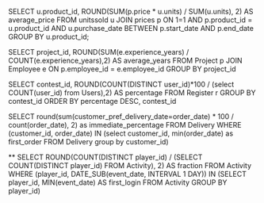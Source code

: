 SELECT 
    u.product_id, 
    ROUND(SUM(p.price * u.units) / SUM(u.units), 2) AS average_price
FROM unitssold u
JOIN prices p ON 1=1
    AND p.product_id = u.product_id
    AND u.purchase_date BETWEEN p.start_date AND p.end_date
GROUP BY u.product_id;

SELECT
    project_id,
    ROUND(SUM(e.experience_years) / COUNT(e.experience_years),2) AS average_years
FROM Project p
JOIN Employee e ON
    p.employee_id = e.employee_id
GROUP BY project_id

SELECT
    contest_id,
    ROUND(COUNT(DISTINCT user_id)*100 / (select COUNT(user_id) from Users),2) AS percentage
FROM Register r
GROUP BY contest_id
ORDER BY percentage DESC, contest_id

SELECT round(sum(customer_pref_delivery_date=order_date) * 100 / count(order_date), 2) as immediate_percentage
FROM Delivery 
WHERE (customer_id, order_date) IN (select customer_id, min(order_date) as first_order
FROM Delivery
group by customer_id)

**
SELECT ROUND(COUNT(DISTINCT player_id) / (SELECT COUNT(DISTINCT player_id) FROM Activity), 2) AS fraction
FROM Activity
WHERE (player_id, DATE_SUB(event_date, INTERVAL 1 DAY)) IN (SELECT player_id, MIN(event_date) AS first_login FROM Activity GROUP BY player_id)

